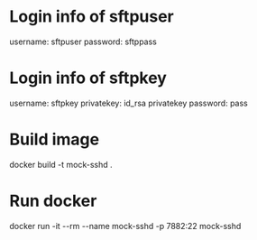# Login info of sftpuser
username: sftpuser
password: sftppass

# Login info of sftpkey
username: sftpkey
privatekey: id_rsa
privatekey password: pass


# Build image
docker build -t mock-sshd .

# Run docker
docker run -it --rm --name mock-sshd -p 7882:22 mock-sshd